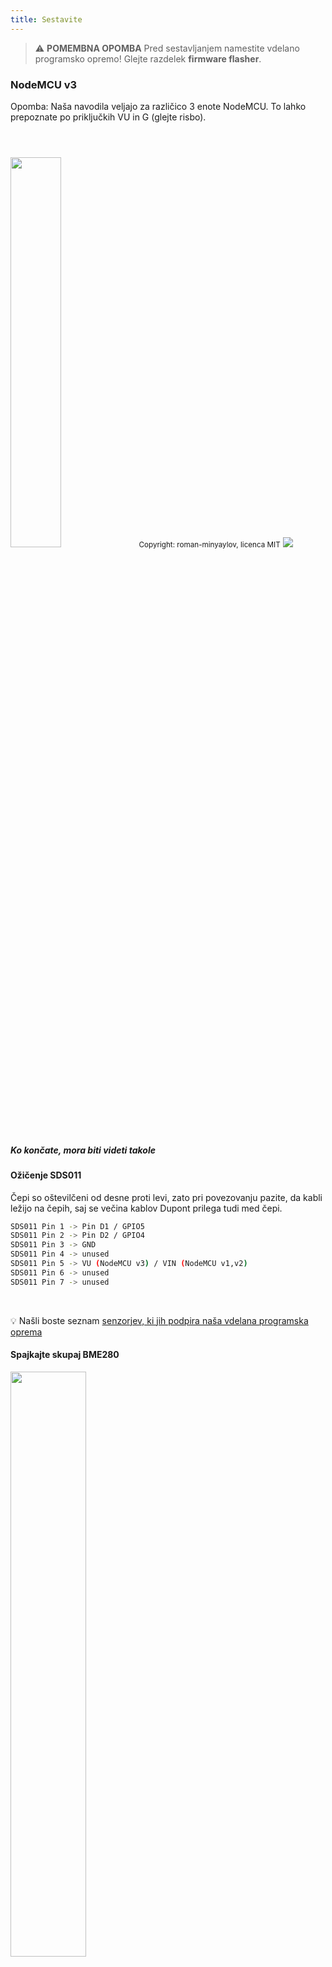 ```yaml
---
title: Sestavite
---
```


> ⚠️ **POMEMBNA OPOMBA**
Pred sestavljanjem namestite vdelano programsko opremo!
Glejte razdelek __firmware flasher__.

### NodeMCU v3
Opomba: Naša navodila veljajo za različico 3 enote NodeMCU. To lahko prepoznate po priključkih VU in G (glejte risbo).

<img src="../docs/airrohr/airrohr-wiring-sds011-bme280.jpg" style="width:40%; margin-top: 3em" loading="lazy"/>
<small>Copyright: roman-minyaylov, licenca MIT</small>


<img src="../docs/airrohr/nodemcu-v3-bme280.jpeg" style="margin-top: 1em" loading="lazy"/>

##### Ko končate, mora biti videti takole


#### Ožičenje SDS011
Čepi so oštevilčeni od desne proti levi, zato pri povezovanju pazite, da kabli ležijo na čepih, saj se večina kablov Dupont prilega tudi med čepi.
```bash
SDS011 Pin 1 -> Pin D1 / GPIO5
SDS011 Pin 2 -> Pin D2 / GPIO4
SDS011 Pin 3 -> GND
SDS011 Pin 4 -> unused
SDS011 Pin 5 -> VU (NodeMCU v3) / VIN (NodeMCU v1,v2)
SDS011 Pin 6 -> unused
SDS011 Pin 7 -> unused
```

<br>

💡 Našli boste seznam [senzorjev, ki jih podpira naša vdelana programska oprema](https://github.com/opendata-stuttgart/sensors-software/blob/master/airrohr-firmware/Readme.md)



#### Spajkajte skupaj BME280
<img src="../docs/airrohr/solder-a-bme-280.jpeg" style="width:49%; padding-right: 0.5em" class="items-center" loading="lazy"/>
<img src="../docs/airrohr/solder-bme-280.jpeg" style="width:49%;" loading="lazy"/>

Povežite glavo z nožicami s ploščo BME280. Spajkate ga s hrbtne strani. Razmiki med nožicami so zelo majhni, zato bodite potrpežljivi in previdni.

Trik je v tem, da konico spajkalnika pritisnete na zatič, ga nekoliko segrejete in nato rahlo nanesete spajko.


#### Ožičenje BME280
Stiki so oštevilčeni od leve proti desni.
```bash
VIN -> Pin 3V3 (3.3V)
GND->  GND/G
SDA -> PIN D3
SCL -> Pin D4
```

### Povežite vse skupaj

 ##### NodeMCU in SDS011 povežite skupaj
<img src="../docs/airrohr/tie-air-quality-sensor-together.jpeg" loading="lazy"/>
S kabelsko kravato povežite NodeMCU (ESP8266) in senzor SDS011 tako, da je antena Wifi usmerjena stran od senzorja.

 ##### Priključite gibljivo cev
<img src="../docs/airrohr/sds011-with-tube.jpeg" style="width:49%; padding-right: 0.5em" loading="lazy"/>
<img src="../docs/airrohr/bme280-tied-to-tube.jpeg" style="width:49%;" loading="lazy"/>

* priključite upogljivo cev na senzor SDS011
* Za pritrditev temperaturnega senzorja BME280 na cevko uporabite drugo kabelsko kravato.
* Kabel USB speljite skozi cev. SDS011 namestite tako, da je NodeMCU obrnjen navzgor, ventilator pa navzdol.
 
##### Senzor potisnite v cev
* Dele potisnite v cev, tako da so zataknjeni v notranjosti.
* Kabel USB, upogljiva cev in BME280 morajo gledati iz konca cevi
* Drugo cev potisnite na prvo.

<img src="../docs/airrohr/sds011-jammed-into-tube.jpeg" loading="lazy"/>

##### Zaključna obdelava
* Temperaturni senzor namestite na gibljivo cev, tako da je na robu cevi.
* Odrežite gibljivo cev na koncu cevi
* Po želji: odprte konce cevi lahko prekrijete s fino mrežo. Tako lahko zrak kroži, žuželke pa ostanejo zunaj.

<img src="../docs/airrohr/position-bme280.jpeg" loading="lazy"/>

#### Umestitev
Idealno mesto bi bilo 1,5 do 3,5 metra nad cesto in dobro prezračevano. Vendar tega ni mogoče storiti za vse ljudi, zato se ob registraciji zahtevajo informacije, kot sta višina nad tlemi in položaj do ulice.

